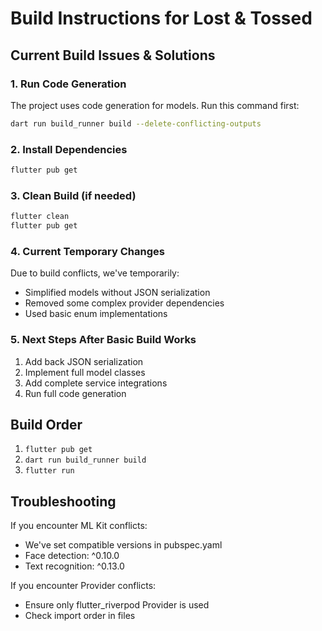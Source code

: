 # Build Instructions for Lost & Tossed

## Current Build Issues & Solutions

### 1. Run Code Generation
The project uses code generation for models. Run this command first:

```bash
dart run build_runner build --delete-conflicting-outputs
```

### 2. Install Dependencies
```bash
flutter pub get
```

### 3. Clean Build (if needed)
```bash
flutter clean
flutter pub get
```

### 4. Current Temporary Changes

Due to build conflicts, we've temporarily:
- Simplified models without JSON serialization
- Removed some complex provider dependencies
- Used basic enum implementations

### 5. Next Steps After Basic Build Works

1. Add back JSON serialization
2. Implement full model classes
3. Add complete service integrations
4. Run full code generation

## Build Order

1. `flutter pub get`
2. `dart run build_runner build`
3. `flutter run`

## Troubleshooting

If you encounter ML Kit conflicts:
- We've set compatible versions in pubspec.yaml
- Face detection: ^0.10.0
- Text recognition: ^0.13.0

If you encounter Provider conflicts:
- Ensure only flutter_riverpod Provider is used
- Check import order in files
